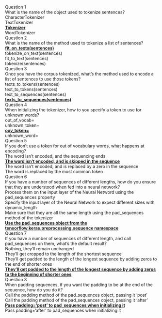 Question 1<br>
What is the name of the object used to tokenize sentences?<br>
CharacterTokenizer<br>
TextTokenizer<br>
<ins>**Tokenizer**</ins><br>
WordTokenizer<br>
Question 2<br>
What is the name of the method used to tokenize a list of sentences?<br>
<ins>**fit_on_texts(sentences)**</ins><br>
tokenize_on_text(sentences)<br>
fit_to_text(sentences)<br>
tokenize(sentences)<br>
Question 3<br>
Once you have the corpus tokenized, what’s the method used to encode a list of sentences to use those tokens?<br>
texts_to_tokens(sentences)<br>
text_to_tokens(sentences)<br>
text_to_sequences(sentences)<br>
<ins>**texts_to_sequences(sentences)**</ins><br>
Question 4<br>
When initializing the tokenizer, how to you specify a token to use for unknown words?<br>
out_of_vocab=<Token><br>
unknown_token=<Token><br>
<ins>**oov_token=<Token>**</ins><br>
unknown_word=<Token><br>
Question 5<br>
If you don’t use a token for out of vocabulary words, what happens at encoding?<br>
The word isn’t encoded, and the sequencing ends<br>
<ins>**The word isn’t encoded, and is skipped in the sequence**</ins><br>
The word isn’t encoded, and is replaced by a zero in the sequence<br>
The word is replaced by the most common token<br>
Question 6<br>
If you have a number of sequences of different lengths, how do you ensure that they are understood when fed into a neural network?<br>
Process them on the input layer of the Neural Netword using the pad_sequences property<br>
Specify the input layer of the Neural Network to expect different sizes with dynamic_length<br>
Make sure that they are all the same length using the pad_sequences method of the tokenizer<br>
<ins>**Use the pad_sequences object from the tensorflow.keras.preprocessing.sequence namespace**</ins><br>
Question 7<br>
If you have a number of sequences of different length, and call pad_sequences on them, what’s the default result?<br>
Nothing, they’ll remain unchanged<br>
They’ll get cropped to the length of the shortest sequence<br>
They’ll get padded to the length of the longest sequence by adding zeros to the end of shorter ones<br>
<ins>**They’ll get padded to the length of the longest sequence by adding zeros to the beginning of shorter ones**</ins><br>
Question 8<br>
When padding sequences, if you want the padding to be at the end of the sequence, how do you do it?<br>
Call the padding method of the pad_sequences object, passing it ‘post’<br>
Call the padding method of the pad_sequences object, passing it ‘after’<br>
<ins>**Pass padding=’post’ to pad_sequences when initializing it**</ins><br>
Pass padding=’after’ to pad_sequences when initializing it<br>
